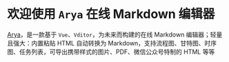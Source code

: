 # 欢迎使用 `Arya` 在线 Markdown 编辑器

[Arya](https://markdown.lovejade.cn/?ref=markdown.lovejade.cn)，是一款基于 `Vue`、`Vditor`，为未来而构建的在线 Markdown 编辑器；轻量且强大：内置粘贴 HTML 自动转换为 Markdown，支持流程图、甘特图、时序图、任务列表，可导出携带样式的图片、PDF、微信公众号特制的 HTML 等等
